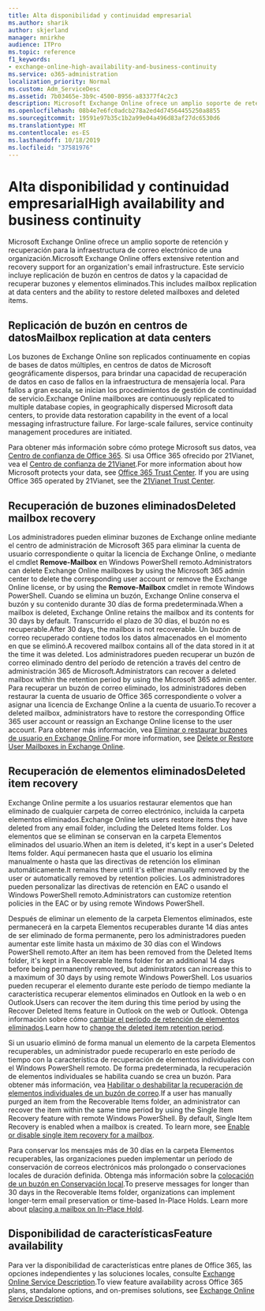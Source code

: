 ```yaml
---
title: Alta disponibilidad y continuidad empresarial
ms.author: sharik
author: skjerland
manager: mnirkhe
audience: ITPro
ms.topic: reference
f1_keywords:
- exchange-online-high-availability-and-business-continuity
ms.service: o365-administration
localization_priority: Normal
ms.custom: Adm_ServiceDesc
ms.assetid: 7b03465e-3b9c-4500-8956-a83377f4c2c3
description: Microsoft Exchange Online ofrece un amplio soporte de retención y recuperación para la infraestructura de correo electrónico de una organización. Este servicio incluye replicación de buzón en centros de datos y la capacidad de recuperar buzones y elementos eliminados.
ms.openlocfilehash: 08b4e7e6fc0adcb278a2ed4d74564455250a8855
ms.sourcegitcommit: 19591e97b35c1b2a99e04a496d83af27dc6530d6
ms.translationtype: MT
ms.contentlocale: es-ES
ms.lasthandoff: 10/18/2019
ms.locfileid: "37581976"
---
```

# <a name="high-availability-and-business-continuity"></a><span data-ttu-id="820ad-104">Alta disponibilidad y continuidad empresarial</span><span class="sxs-lookup"><span data-stu-id="820ad-104">High availability and business continuity</span></span>

<span data-ttu-id="820ad-105">Microsoft Exchange Online ofrece un amplio soporte de retención y recuperación para la infraestructura de correo electrónico de una organización.</span><span class="sxs-lookup"><span data-stu-id="820ad-105">Microsoft Exchange Online offers extensive retention and recovery support for an organization's email infrastructure.</span></span> <span data-ttu-id="820ad-106">Este servicio incluye replicación de buzón en centros de datos y la capacidad de recuperar buzones y elementos eliminados.</span><span class="sxs-lookup"><span data-stu-id="820ad-106">This includes mailbox replication at data centers and the ability to restore deleted mailboxes and deleted items.</span></span>
  
## <a name="mailbox-replication-at-data-centers"></a><span data-ttu-id="820ad-107">Replicación de buzón en centros de datos</span><span class="sxs-lookup"><span data-stu-id="820ad-107">Mailbox replication at data centers</span></span>

<span data-ttu-id="820ad-p103">Los buzones de Exchange Online son replicados continuamente en copias de bases de datos múltiples, en centros de datos de Microsoft geográficamente dispersos, para brindar una capacidad de recuperación de datos en caso de fallos en la infraestructura de mensajería local. Para fallos a gran escala, se inician los procedimientos de gestión de continuidad de servicio.</span><span class="sxs-lookup"><span data-stu-id="820ad-p103">Exchange Online mailboxes are continuously replicated to multiple database copies, in geographically dispersed Microsoft data centers, to provide data restoration capability in the event of a local messaging infrastructure failure. For large-scale failures, service continuity management procedures are initiated.</span></span>
  
<span data-ttu-id="820ad-p104">Para obtener más información sobre cómo protege Microsoft sus datos, vea [Centro de confianza de Office 365](https://go.microsoft.com/fwlink/p/?LinkId=299135). Si usa Office 365 ofrecido por 21Vianet, vea el [Centro de confianza de 21Vianet](http://www.21vbluecloud.com/office365/trustcenter/onlineservices.mdl).</span><span class="sxs-lookup"><span data-stu-id="820ad-p104">For more information about how Microsoft protects your data, see [Office 365 Trust Center](https://go.microsoft.com/fwlink/p/?LinkId=299135). If you are using Office 365 operated by 21Vianet, see the [21Vianet Trust Center](http://www.21vbluecloud.com/office365/trustcenter/onlineservices.mdl).</span></span>
  
## <a name="deleted-mailbox-recovery"></a><span data-ttu-id="820ad-112">Recuperación de buzones eliminados</span><span class="sxs-lookup"><span data-stu-id="820ad-112">Deleted mailbox recovery</span></span>

<span data-ttu-id="820ad-113">Los administradores pueden eliminar buzones de Exchange online mediante el centro de administración de Microsoft 365 para eliminar la cuenta de usuario correspondiente o quitar la licencia de Exchange Online, o mediante el cmdlet **Remove-Mailbox** en Windows PowerShell remoto.</span><span class="sxs-lookup"><span data-stu-id="820ad-113">Administrators can delete Exchange Online mailboxes by using the Microsoft 365 admin center to delete the corresponding user account or remove the Exchange Online license, or by using the **Remove-Mailbox** cmdlet in remote Windows PowerShell.</span></span> <span data-ttu-id="820ad-114">Cuando se elimina un buzón, Exchange Online conserva el buzón y su contenido durante 30 días de forma predeterminada.</span><span class="sxs-lookup"><span data-stu-id="820ad-114">When a mailbox is deleted, Exchange Online retains the mailbox and its contents for 30 days by default.</span></span> <span data-ttu-id="820ad-115">Transcurrido el plazo de 30 días, el buzón no es recuperable.</span><span class="sxs-lookup"><span data-stu-id="820ad-115">After 30 days, the mailbox is not recoverable.</span></span> <span data-ttu-id="820ad-116">Un buzón de correo recuperado contiene todos los datos almacenados en el momento en que se eliminó.</span><span class="sxs-lookup"><span data-stu-id="820ad-116">A recovered mailbox contains all of the data stored in it at the time it was deleted.</span></span> <span data-ttu-id="820ad-117">Los administradores pueden recuperar un buzón de correo eliminado dentro del período de retención a través del centro de administración 365 de Microsoft.</span><span class="sxs-lookup"><span data-stu-id="820ad-117">Administrators can recover a deleted mailbox within the retention period by using the Microsoft 365 admin center.</span></span> <span data-ttu-id="820ad-118">Para recuperar un buzón de correo eliminado, los administradores deben restaurar la cuenta de usuario de Office 365 correspondiente o volver a asignar una licencia de Exchange Online a la cuenta de usuario.</span><span class="sxs-lookup"><span data-stu-id="820ad-118">To recover a deleted mailbox, administrators have to restore the corresponding Office 365 user account or reassign an Exchange Online license to the user account.</span></span> <span data-ttu-id="820ad-119">Para obtener más información, vea [Eliminar o restaurar buzones de usuario en Exchange Online](https://go.microsoft.com/fwlink/p/?LinkId=286992).</span><span class="sxs-lookup"><span data-stu-id="820ad-119">For more information, see [Delete or Restore User Mailboxes in Exchange Online](https://go.microsoft.com/fwlink/p/?LinkId=286992).</span></span>
  
## <a name="deleted-item-recovery"></a><span data-ttu-id="820ad-120">Recuperación de elementos eliminados</span><span class="sxs-lookup"><span data-stu-id="820ad-120">Deleted item recovery</span></span>

<span data-ttu-id="820ad-121">Exchange Online permite a los usuarios restaurar elementos que han eliminado de cualquier carpeta de correo electrónico, incluida la carpeta elementos eliminados.</span><span class="sxs-lookup"><span data-stu-id="820ad-121">Exchange Online lets users restore items they have deleted from any email folder, including the Deleted Items folder.</span></span> <span data-ttu-id="820ad-122">Los elementos que se eliminan se conservan en la carpeta Elementos eliminados del usuario.</span><span class="sxs-lookup"><span data-stu-id="820ad-122">When an item is deleted, it's kept in a user's Deleted Items folder.</span></span> <span data-ttu-id="820ad-123">Aquí permanecen hasta que el usuario los elimina manualmente o hasta que las directivas de retención los eliminan automáticamente.</span><span class="sxs-lookup"><span data-stu-id="820ad-123">It remains there until it's either manually removed by the user or automatically removed by retention policies.</span></span> <span data-ttu-id="820ad-124">Los administradores pueden personalizar las directivas de retención en EAC o usando el Windows PowerShell remoto.</span><span class="sxs-lookup"><span data-stu-id="820ad-124">Administrators can customize retention policies in the EAC or by using remote Windows PowerShell.</span></span>
  
<span data-ttu-id="820ad-125">Después de eliminar un elemento de la carpeta Elementos eliminados, este permanecerá en la carpeta Elementos recuperables durante 14 días antes de ser eliminado de forma permanente, pero los administradores pueden aumentar este límite hasta un máximo de 30 días con el Windows PowerShell remoto.</span><span class="sxs-lookup"><span data-stu-id="820ad-125">After an item has been removed from the Deleted Items folder, it's kept in a Recoverable Items folder for an additional 14 days before being permanently removed, but administrators can increase this to a maximum of 30 days by using remote Windows PowerShell.</span></span> <span data-ttu-id="820ad-126">Los usuarios pueden recuperar el elemento durante este período de tiempo mediante la característica recuperar elementos eliminados en Outlook en la web o en Outlook.</span><span class="sxs-lookup"><span data-stu-id="820ad-126">Users can recover the item during this time period by using the Recover Deleted Items feature in Outlook on the web or Outlook.</span></span> <span data-ttu-id="820ad-127">Obtenga información sobre cómo [cambiar el período de retención de elementos eliminados](https://go.microsoft.com/fwlink/p/?LinkId=286940).</span><span class="sxs-lookup"><span data-stu-id="820ad-127">Learn how to [change the deleted item retention period](https://go.microsoft.com/fwlink/p/?LinkId=286940).</span></span>
  
<span data-ttu-id="820ad-p108">Si un usuario eliminó de forma manual un elemento de la carpeta Elementos recuperables, un administrador puede recuperarlo en este período de tiempo con la característica de recuperación de elementos individuales con el Windows PowerShell remoto. De forma predeterminada, la recuperación de elementos individuales se habilita cuando se crea un buzón. Para obtener más información, vea [Habilitar o deshabilitar la recuperación de elementos individuales de un buzón de correo](https://go.microsoft.com/fwlink/p/?LinkID=286941).</span><span class="sxs-lookup"><span data-stu-id="820ad-p108">If a user has manually purged an item from the Recoverable Items folder, an administrator can recover the item within the same time period by using the Single Item Recovery feature with remote Windows PowerShell. By default, Single Item Recovery is enabled when a mailbox is created. To learn more, see [Enable or disable single item recovery for a mailbox](https://go.microsoft.com/fwlink/p/?LinkID=286941).</span></span>
  
<span data-ttu-id="820ad-p109">Para conservar los mensajes más de 30 días en la carpeta Elementos recuperables, las organizaciones pueden implementar un período de conservación de correos electrónicos más prolongado o conservaciones locales de duración definida. Obtenga más información sobre la [colocación de un buzón en Conservación local](https://go.microsoft.com/fwlink/p/?LinkId=271746).</span><span class="sxs-lookup"><span data-stu-id="820ad-p109">To preserve messages for longer than 30 days in the Recoverable Items folder, organizations can implement longer-term email preservation or time-based In-Place Holds. Learn more about [placing a mailbox on In-Place Hold](https://go.microsoft.com/fwlink/p/?LinkId=271746).</span></span>
  
## <a name="feature-availability"></a><span data-ttu-id="820ad-133">Disponibilidad de características</span><span class="sxs-lookup"><span data-stu-id="820ad-133">Feature availability</span></span>

<span data-ttu-id="820ad-134">Para ver la disponibilidad de características entre planes de Office 365, las opciones independientes y las soluciones locales, consulte [Exchange Online Service Description](exchange-online-service-description.md).</span><span class="sxs-lookup"><span data-stu-id="820ad-134">To view feature availability across Office 365 plans, standalone options, and on-premises solutions, see [Exchange Online Service Description](exchange-online-service-description.md).</span></span>
  